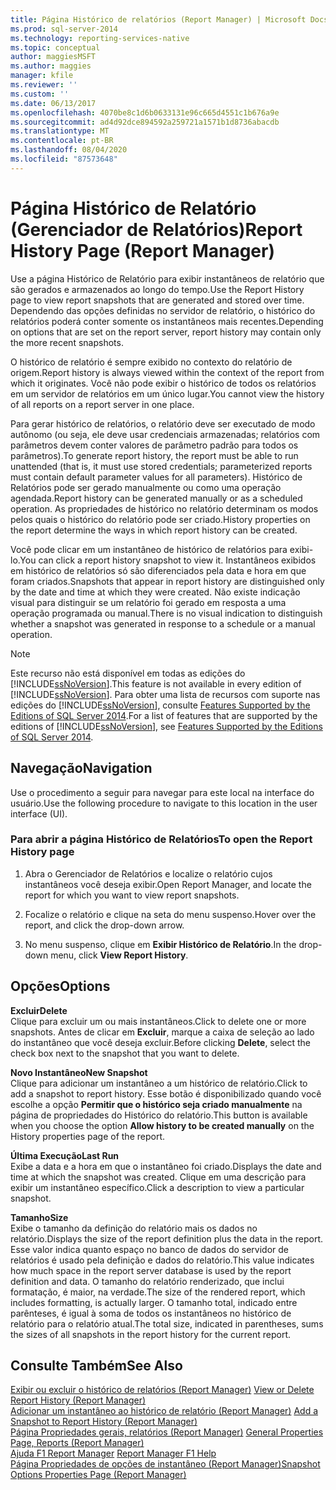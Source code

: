 ```yaml
---
title: Página Histórico de relatórios (Report Manager) | Microsoft Docs
ms.prod: sql-server-2014
ms.technology: reporting-services-native
ms.topic: conceptual
author: maggiesMSFT
ms.author: maggies
manager: kfile
ms.reviewer: ''
ms.custom: ''
ms.date: 06/13/2017
ms.openlocfilehash: 4070be8c1d6b0633131e96c665d4551c1b676a9e
ms.sourcegitcommit: ad4d92dce894592a259721a1571b1d8736abacdb
ms.translationtype: MT
ms.contentlocale: pt-BR
ms.lasthandoff: 08/04/2020
ms.locfileid: "87573648"
---
```

# <a name="report-history-page-report-manager"></a><span data-ttu-id="302b4-102">Página Histórico de Relatório (Gerenciador de Relatórios)</span><span class="sxs-lookup"><span data-stu-id="302b4-102">Report History Page (Report Manager)</span></span>

<span data-ttu-id="302b4-103">Use a página Histórico de Relatório para exibir instantâneos de relatório que são gerados e armazenados ao longo do tempo.</span><span class="sxs-lookup"><span data-stu-id="302b4-103">Use the Report History page to view report snapshots that are generated and stored over time.</span></span> <span data-ttu-id="302b4-104">Dependendo das opções definidas no servidor de relatório, o histórico do relatórios poderá conter somente os instantâneos mais recentes.</span><span class="sxs-lookup"><span data-stu-id="302b4-104">Depending on options that are set on the report server, report history may contain only the more recent snapshots.</span></span>  
  

<span data-ttu-id="302b4-105">O histórico de relatório é sempre exibido no contexto do relatório de origem.</span><span class="sxs-lookup"><span data-stu-id="302b4-105">Report history is always viewed within the context of the report from which it originates.</span></span> <span data-ttu-id="302b4-106">Você não pode exibir o histórico de todos os relatórios em um servidor de relatórios em um único lugar.</span><span class="sxs-lookup"><span data-stu-id="302b4-106">You cannot view the history of all reports on a report server in one place.</span></span>  
  
<span data-ttu-id="302b4-107">Para gerar histórico de relatórios, o relatório deve ser executado de modo autônomo (ou seja, ele deve usar credenciais armazenadas; relatórios com parâmetros devem conter valores de parâmetro padrão para todos os parâmetros).</span><span class="sxs-lookup"><span data-stu-id="302b4-107">To generate report history, the report must be able to run unattended (that is, it must use stored credentials; parameterized reports must contain default parameter values for all parameters).</span></span> <span data-ttu-id="302b4-108">Histórico de Relatórios pode ser gerado manualmente ou como uma operação agendada.</span><span class="sxs-lookup"><span data-stu-id="302b4-108">Report history can be generated manually or as a scheduled operation.</span></span> <span data-ttu-id="302b4-109">As propriedades de histórico no relatório determinam os modos pelos quais o histórico do relatório pode ser criado.</span><span class="sxs-lookup"><span data-stu-id="302b4-109">History properties on the report determine the ways in which report history can be created.</span></span>  
  
<span data-ttu-id="302b4-110">Você pode clicar em um instantâneo de histórico de relatórios para exibi-lo.</span><span class="sxs-lookup"><span data-stu-id="302b4-110">You can click a report history snapshot to view it.</span></span> <span data-ttu-id="302b4-111">Instantâneos exibidos em histórico de relatórios só são diferenciados pela data e hora em que foram criados.</span><span class="sxs-lookup"><span data-stu-id="302b4-111">Snapshots that appear in report history are distinguished only by the date and time at which they were created.</span></span> <span data-ttu-id="302b4-112">Não existe indicação visual para distinguir se um relatório foi gerado em resposta a uma operação programada ou manual.</span><span class="sxs-lookup"><span data-stu-id="302b4-112">There is no visual indication to distinguish whether a snapshot was generated in response to a schedule or a manual operation.</span></span>  
  
> [!NOTE]  
>  <span data-ttu-id="302b4-113">Este recurso não está disponível em todas as edições do [!INCLUDE[ssNoVersion](../includes/ssnoversion-md.md)].</span><span class="sxs-lookup"><span data-stu-id="302b4-113">This feature is not available in every edition of [!INCLUDE[ssNoVersion](../includes/ssnoversion-md.md)].</span></span> <span data-ttu-id="302b4-114">Para obter uma lista de recursos com suporte nas edições do [!INCLUDE[ssNoVersion](../includes/ssnoversion-md.md)], consulte [Features Supported by the Editions of SQL Server 2014](../../2014/getting-started/features-supported-by-the-editions-of-sql-server-2014.md).</span><span class="sxs-lookup"><span data-stu-id="302b4-114">For a list of features that are supported by the editions of [!INCLUDE[ssNoVersion](../includes/ssnoversion-md.md)], see [Features Supported by the Editions of SQL Server 2014](../../2014/getting-started/features-supported-by-the-editions-of-sql-server-2014.md).</span></span>  
  
## <a name="navigation"></a><span data-ttu-id="302b4-115">Navegação</span><span class="sxs-lookup"><span data-stu-id="302b4-115">Navigation</span></span>  
 <span data-ttu-id="302b4-116">Use o procedimento a seguir para navegar para este local na interface do usuário.</span><span class="sxs-lookup"><span data-stu-id="302b4-116">Use the following procedure to navigate to this location in the user interface (UI).</span></span>  
  
### <a name="to-open-the-report-history-page"></a><span data-ttu-id="302b4-117">Para abrir a página Histórico de Relatórios</span><span class="sxs-lookup"><span data-stu-id="302b4-117">To open the Report History page</span></span>  
  
1.  <span data-ttu-id="302b4-118">Abra o Gerenciador de Relatórios e localize o relatório cujos instantâneos você deseja exibir.</span><span class="sxs-lookup"><span data-stu-id="302b4-118">Open Report Manager, and locate the report for which you want to view report snapshots.</span></span>  
  
2.  <span data-ttu-id="302b4-119">Focalize o relatório e clique na seta do menu suspenso.</span><span class="sxs-lookup"><span data-stu-id="302b4-119">Hover over the report, and click the drop-down arrow.</span></span>  
  
3.  <span data-ttu-id="302b4-120">No menu suspenso, clique em **Exibir Histórico de Relatório**.</span><span class="sxs-lookup"><span data-stu-id="302b4-120">In the drop-down menu, click **View Report History**.</span></span>  
  
## <a name="options"></a><span data-ttu-id="302b4-121">Opções</span><span class="sxs-lookup"><span data-stu-id="302b4-121">Options</span></span>  
 <span data-ttu-id="302b4-122">**Excluir**</span><span class="sxs-lookup"><span data-stu-id="302b4-122">**Delete**</span></span>  
 <span data-ttu-id="302b4-123">Clique para excluir um ou mais instantâneos.</span><span class="sxs-lookup"><span data-stu-id="302b4-123">Click to delete one or more snapshots.</span></span> <span data-ttu-id="302b4-124">Antes de clicar em **Excluir**, marque a caixa de seleção ao lado do instantâneo que você deseja excluir.</span><span class="sxs-lookup"><span data-stu-id="302b4-124">Before clicking **Delete**, select the check box next to the snapshot that you want to delete.</span></span>  
  
 <span data-ttu-id="302b4-125">**Novo Instantâneo**</span><span class="sxs-lookup"><span data-stu-id="302b4-125">**New Snapshot**</span></span>  
 <span data-ttu-id="302b4-126">Clique para adicionar um instantâneo a um histórico de relatório.</span><span class="sxs-lookup"><span data-stu-id="302b4-126">Click to add a snapshot to report history.</span></span> <span data-ttu-id="302b4-127">Esse botão é disponibilizado quando você escolhe a opção **Permitir que o histórico seja criado manualmente** na página de propriedades do Histórico do relatório.</span><span class="sxs-lookup"><span data-stu-id="302b4-127">This button is available when you choose the option **Allow history to be created manually** on the History properties page of the report.</span></span>  
  
 <span data-ttu-id="302b4-128">**Última Execução**</span><span class="sxs-lookup"><span data-stu-id="302b4-128">**Last Run**</span></span>  
 <span data-ttu-id="302b4-129">Exibe a data e a hora em que o instantâneo foi criado.</span><span class="sxs-lookup"><span data-stu-id="302b4-129">Displays the date and time at which the snapshot was created.</span></span> <span data-ttu-id="302b4-130">Clique em uma descrição para exibir um instantâneo específico.</span><span class="sxs-lookup"><span data-stu-id="302b4-130">Click a description to view a particular snapshot.</span></span>  
  
 <span data-ttu-id="302b4-131">**Tamanho**</span><span class="sxs-lookup"><span data-stu-id="302b4-131">**Size**</span></span>  
 <span data-ttu-id="302b4-132">Exibe o tamanho da definição do relatório mais os dados no relatório.</span><span class="sxs-lookup"><span data-stu-id="302b4-132">Displays the size of the report definition plus the data in the report.</span></span> <span data-ttu-id="302b4-133">Esse valor indica quanto espaço no banco de dados do servidor de relatórios é usado pela definição e dados do relatório.</span><span class="sxs-lookup"><span data-stu-id="302b4-133">This value indicates how much space in the report server database is used by the report definition and data.</span></span> <span data-ttu-id="302b4-134">O tamanho do relatório renderizado, que inclui formatação, é maior, na verdade.</span><span class="sxs-lookup"><span data-stu-id="302b4-134">The size of the rendered report, which includes formatting, is actually larger.</span></span> <span data-ttu-id="302b4-135">O tamanho total, indicado entre parênteses, é igual à soma de todos os instantâneos no histórico de relatório para o relatório atual.</span><span class="sxs-lookup"><span data-stu-id="302b4-135">The total size, indicated in parentheses, sums the sizes of all snapshots in the report history for the current report.</span></span>  
  
## <a name="see-also"></a><span data-ttu-id="302b4-136">Consulte Também</span><span class="sxs-lookup"><span data-stu-id="302b4-136">See Also</span></span>  
 <span data-ttu-id="302b4-137">[Exibir ou excluir o histórico de relatórios &#40;Report Manager&#41;](../../2014/reporting-services/view-or-delete-report-history-report-manager.md) </span><span class="sxs-lookup"><span data-stu-id="302b4-137">[View or Delete Report History &#40;Report Manager&#41;](../../2014/reporting-services/view-or-delete-report-history-report-manager.md) </span></span>  
 <span data-ttu-id="302b4-138">[Adicionar um instantâneo ao histórico de relatório &#40;Report Manager&#41;](report-server/add-a-snapshot-to-report-history-report-manager.md) </span><span class="sxs-lookup"><span data-stu-id="302b4-138">[Add a Snapshot to Report History &#40;Report Manager&#41;](report-server/add-a-snapshot-to-report-history-report-manager.md) </span></span>  
 <span data-ttu-id="302b4-139">[Página Propriedades gerais, relatórios &#40;Report Manager&#41;](../../2014/reporting-services/general-properties-page-reports-report-manager.md) </span><span class="sxs-lookup"><span data-stu-id="302b4-139">[General Properties Page, Reports &#40;Report Manager&#41;](../../2014/reporting-services/general-properties-page-reports-report-manager.md) </span></span>  
 <span data-ttu-id="302b4-140">[Ajuda F1 Report Manager](../../2014/reporting-services/report-manager-f1-help.md) </span><span class="sxs-lookup"><span data-stu-id="302b4-140">[Report Manager F1 Help](../../2014/reporting-services/report-manager-f1-help.md) </span></span>  
 [<span data-ttu-id="302b4-141">Página Propriedades de opções de instantâneo &#40;Report Manager&#41;</span><span class="sxs-lookup"><span data-stu-id="302b4-141">Snapshot Options Properties Page &#40;Report Manager&#41;</span></span>](../../2014/reporting-services/snapshot-options-properties-page-report-manager.md)